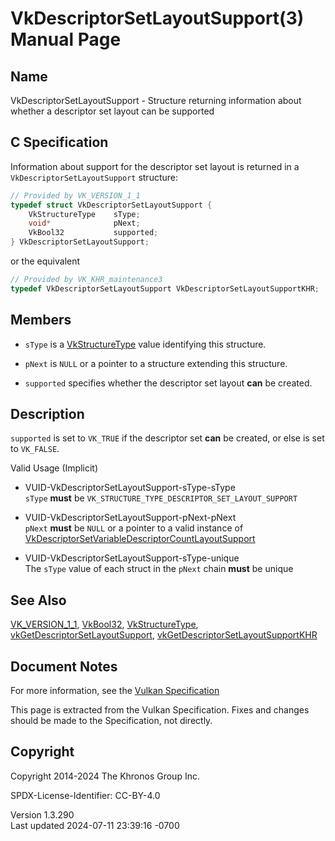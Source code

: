 # VkDescriptorSetLayoutSupport(3) Manual Page

## Name

VkDescriptorSetLayoutSupport - Structure returning information about
whether a descriptor set layout can be supported



## <a href="#_c_specification" class="anchor"></a>C Specification

Information about support for the descriptor set layout is returned in a
`VkDescriptorSetLayoutSupport` structure:

``` c
// Provided by VK_VERSION_1_1
typedef struct VkDescriptorSetLayoutSupport {
    VkStructureType    sType;
    void*              pNext;
    VkBool32           supported;
} VkDescriptorSetLayoutSupport;
```

or the equivalent

``` c
// Provided by VK_KHR_maintenance3
typedef VkDescriptorSetLayoutSupport VkDescriptorSetLayoutSupportKHR;
```

## <a href="#_members" class="anchor"></a>Members

- `sType` is a [VkStructureType](https://registry.khronos.org/vulkan/specs/1.3-extensions/man/html/VkStructureType.html) value identifying
  this structure.

- `pNext` is `NULL` or a pointer to a structure extending this
  structure.

- `supported` specifies whether the descriptor set layout **can** be
  created.

## <a href="#_description" class="anchor"></a>Description

`supported` is set to `VK_TRUE` if the descriptor set **can** be
created, or else is set to `VK_FALSE`.

Valid Usage (Implicit)

- <a href="#VUID-VkDescriptorSetLayoutSupport-sType-sType"
  id="VUID-VkDescriptorSetLayoutSupport-sType-sType"></a>
  VUID-VkDescriptorSetLayoutSupport-sType-sType  
  `sType` **must** be `VK_STRUCTURE_TYPE_DESCRIPTOR_SET_LAYOUT_SUPPORT`

- <a href="#VUID-VkDescriptorSetLayoutSupport-pNext-pNext"
  id="VUID-VkDescriptorSetLayoutSupport-pNext-pNext"></a>
  VUID-VkDescriptorSetLayoutSupport-pNext-pNext  
  `pNext` **must** be `NULL` or a pointer to a valid instance of
  [VkDescriptorSetVariableDescriptorCountLayoutSupport](https://registry.khronos.org/vulkan/specs/1.3-extensions/man/html/VkDescriptorSetVariableDescriptorCountLayoutSupport.html)

- <a href="#VUID-VkDescriptorSetLayoutSupport-sType-unique"
  id="VUID-VkDescriptorSetLayoutSupport-sType-unique"></a>
  VUID-VkDescriptorSetLayoutSupport-sType-unique  
  The `sType` value of each struct in the `pNext` chain **must** be
  unique

## <a href="#_see_also" class="anchor"></a>See Also

[VK_VERSION_1_1](https://registry.khronos.org/vulkan/specs/1.3-extensions/man/html/VK_VERSION_1_1.html), [VkBool32](https://registry.khronos.org/vulkan/specs/1.3-extensions/man/html/VkBool32.html),
[VkStructureType](https://registry.khronos.org/vulkan/specs/1.3-extensions/man/html/VkStructureType.html),
[vkGetDescriptorSetLayoutSupport](https://registry.khronos.org/vulkan/specs/1.3-extensions/man/html/vkGetDescriptorSetLayoutSupport.html),
[vkGetDescriptorSetLayoutSupportKHR](https://registry.khronos.org/vulkan/specs/1.3-extensions/man/html/vkGetDescriptorSetLayoutSupportKHR.html)

## <a href="#_document_notes" class="anchor"></a>Document Notes

For more information, see the <a
href="https://registry.khronos.org/vulkan/specs/1.3-extensions/html/vkspec.html#VkDescriptorSetLayoutSupport"
target="_blank" rel="noopener">Vulkan Specification</a>

This page is extracted from the Vulkan Specification. Fixes and changes
should be made to the Specification, not directly.

## <a href="#_copyright" class="anchor"></a>Copyright

Copyright 2014-2024 The Khronos Group Inc.

SPDX-License-Identifier: CC-BY-4.0

Version 1.3.290  
Last updated 2024-07-11 23:39:16 -0700
